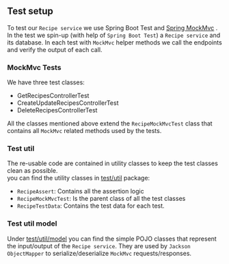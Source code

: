 ## Test setup

To test our `Recipe service` we use Spring Boot Test
and [Spring MockMvc](https://docs.spring.io/spring-framework/docs/current/javadoc-api/org/springframework/test/web/servlet/MockMvc.html)
.
In the test we spin-up (with help of `Spring Boot Test`) a `Recipe service` and its database.
In each test with `MockMvc` helper methods we call the endpoints and verify the output of each call.
### MockMvc Tests

We have three test classes:

- GetRecipesControllerTest
- CreateUpdateRecipesControllerTest
- DeleteRecipesControllerTest

All the classes mentioned above extend the `RecipeMockMvcTest` class that contains all `MockMvc` related methods used by
the tests.

### Test util

The re-usable code are contained in utility classes to keep the test classes clean as possible.  
you can find the utility classes in [test/util](../../../java-to-kotlin/src/test/java/nl/rabobank/kotlinmovement/recipes/test/util) package:

- `RecipeAssert`: Contains all the assertion logic
- `RecipeMockMvcTest`: Is the parent class of all the test classes
- `RecipeTestData`: Contains the test data for each test.

### Test util model

Under [test/util/model](../../../java-to-kotlin/src/test/java/nl/rabobank/kotlinmovement/recipes/test/util/model) you can find the simple
POJO classes that represent the input/output of the `Recipe service`.
They are used by `Jackson ObjectMapper` to serialize/deserialize `MockMvc` requests/responses.
